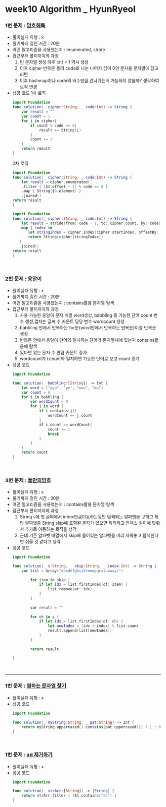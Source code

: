 # week10 Algorithm _ HyunRyeol

### 1번 문제 : [암호해독](https://school.programmers.co.kr/learn/courses/30/lessons/120892)
- 풀이실패 유형 : x
- 풀기까지 걸린 시간 : 20분
- 어떤 알고리즘을 사용했는지 : enumerated, stride
- 접근부터 풀이까지의 과정
    1. 빈 문자열 생성 이후 cnt = 1 역시 생성
    2. 이후 cipher 반복문 돌려 code로 나눈 나머지 값이 0인 문자를 문자열에 담고 리턴
    3. 이후 hashmap이나 code의 배수만큼 건너뛰는게 가능하지 않을까? 생각하여 로직 변경
- 성공 코드
    1차 로직
    ```swift
    import Foundation
    func solution(_ cipher:String, _ code:Int) -> String {
        var result = ""
        var count = 1
        for i in cipher{
            if count % code == 0{
                result += String(i)
            }
            count += 1
        }
        return result
    }   
    ```
    2차 로직
    ```swift
    import Foundation
    func solution(_ cipher:String, _ code:Int) -> String {
        let result = cipher.enumerated()
        .filter { ($0.offset + 1) % code == 0 }
        .map { String($0.element) }
        .joined()
    return result
    }   
    ```
    ```swift
    import Foundation
    func solution(_ cipher:String, _ code:Int) -> String {
        let result = stride(from: code - 1, to: cipher.count, by: code)
       .map { index in
           let stringIndex = cipher.index(cipher.startIndex, offsetBy: index)
           return String(cipher[stringIndex])
       }
       .joined()
    return result
    }   
    ```
<br>

### 2번 문제 : [옹알이](https://school.programmers.co.kr/learn/courses/30/lessons/120956)
- 풀이실패 유형 : x
- 풀기까지 걸린 시간 : 20분
- 어떤 알고리즘을 사용했는지 : contains활용 문자열 탐색
- 접근부터 풀이까지의 과정
    1. 사용 가능한 옹알이 문자 배열 word생성, babbling 중 가능한 단어 count 변수 생성,겹치는 글씨 수 카운트 담당 변수 wordcount 생성
    2. babbling 안에서 반복하는 for문{word안에서 반복하는 반복문}이중 반복문 생성
    3. 반복문 안에서 옹알이 단어와 일치하는 단어가 문자열내에 있는지 contains활용해 탐색
    4. 있다면 있는 문자 수 만큼 카운트 증가
    5. wordcount가 i.count와 일치하면 가능한 단어로 보고 count 증가
- 성공 코드
    ```swift
    import Foundation

    func solution(_ babbling:[String]) -> Int {
        let word = ["aya", "ye", "woo", "ma"]
        var count = 0
        for i in babbling {
            var wordCount = 0
            for j in word { 
                if i.contains(j){
                    wordCount += j.count
                }
                if i.count == wordCount{
                    count += 1
                    break
                }
            }
        }
        return count
    }
    ```
<br>

### 3번 문제 : [둘만의암호](https://school.programmers.co.kr/learn/courses/30/lessons/155652)
- 풀이실패 유형 : x
- 풀기까지 걸린 시간 : 30분
- 어떤 알고리즘을 사용했는지 : contains활용 문자열 탐색
- 접근부터 풀이까지의 과정
    1. String s에 첫 글짜에서 index만큼이동하는동안 탐색되는 알파벳을 구하고 해당 알파벳중 String skip에 포함된 문자가 있으면 제외하고 인덱스 길이에 맞춰서 추가로 이동하는 로직을 생각
    2. 근데 기존 알파벳 배열에서 skip에 들어있는 알파벳을 미리 지워놓고 탐색한다면 쉬울 것 같다고 생각
- 성공 코드
    ```swift
    import Foundation

    func solution(_ s:String, _ skip:String, _ index:Int) -> String {
        var list = Array("abcdefghijklmnopqrstuvwxyz")
            
            for item in skip {
                if let idx = list.firstIndex(of: item) {
                    list.remove(at: idx)
                }
            }
            
            var result = ""
            
            for ch in s {
                if let idx = list.firstIndex(of: ch) {
                    let newIndex = (idx + index) % list.count
                    result.append(list[newIndex])
                }
            }
            
            return result

    }
    ```
<br>

- - -

### 1번 문제 : [원하는 문자열 찾기](https://school.programmers.co.kr/learn/courses/30/lessons/181878)
- 풀이실패 유형 : x
- 성공 코드
    ```swift
    import Foundation

    func solution(_ myString:String, _ pat:String) -> Int {
        return myString.uppercased().contains(pat.uppercased()) ? 1 : 0
    }
    ```
<br>

### 1번 문제 : [ad 제거하기](https://school.programmers.co.kr/learn/courses/30/lessons/181870)
- 풀이실패 유형 : x
- 성공 코드
    ```swift
    import Foundation

    func solution(_ strArr:[String]) -> [String] {
        return strArr.filter { !$0.contains("ad") }
    }
    ```
<br>